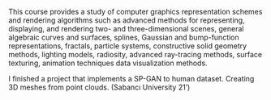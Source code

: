 
This course provides a study of computer graphics representation schemes and rendering algorithms such as advanced methods for representing, displaying, and rendering two- and three-dimensional scenes, general algebraic curves and surfaces, splines, Gaussian and bump-function representations, fractals, particle systems, constructive solid geometry methods, lighting models, radiosity, advanced ray-tracing methods, surface texturing, animation techniques data visualization methods.

I finished a project that implements a SP-GAN to human dataset. Creating 3D meshes from point clouds. (Sabancı University 21’)
